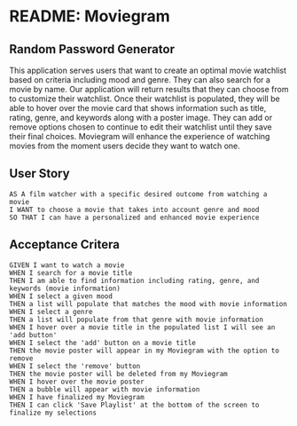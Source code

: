 # README: Moviegram

## Random Password Generator
This application serves users that want to create an optimal movie watchlist based on criteria including mood and genre. They can also search for a movie by name. Our application will return results that they can choose from to customize their watchlist. Once their watchlist is populated, they will be able to hover over the movie card that shows information such as title, rating, genre, and keywords along with a poster image. They can add or remove options chosen to continue to edit their watchlist until they save their final choices. Moviegram will enhance the experience of watching movies from the moment users decide they want to watch one.

## User Story

```
AS A film watcher with a specific desired outcome from watching a movie
I WANT to choose a movie that takes into account genre and mood
SO THAT I can have a personalized and enhanced movie experience
```

## Acceptance Critera
```
GIVEN I want to watch a movie
WHEN I search for a movie title
THEN I am able to find information including rating, genre, and keywords (movie information)
WHEN I select a given mood
THEN a list will populate that matches the mood with movie information
WHEN I select a genre
THEN a list will populate from that genre with movie information
WHEN I hover over a movie title in the populated list I will see an 'add button'
WHEN I select the 'add' button on a movie title
THEN the movie poster will appear in my Moviegram with the option to remove
WHEN I select the 'remove' button
THEN the movie poster will be deleted from my Moviegram
WHEN I hover over the movie poster
THEN a bubble will appear with movie information
WHEN I have finalized my Moviegram
THEN I can click 'Save Playlist' at the bottom of the screen to finalize my selections